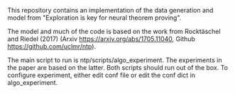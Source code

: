 This repository contains an implementation of the data generation and model from "Exploration is key for neural
theorem proving". 

The model and much of the code is based on the work from Rocktäschel and Riedel (2017) (Arxiv
https://arxiv.org/abs/1705.11040, Github https://github.com/uclmr/ntp).

The main script to run is ntp/scripts/algo_experiment. The experiments in the paper are
based on the latter. Both scripts should run out of the box. To configure experiment, either edit conf file or edit
the conf dict in algo_experiment. 